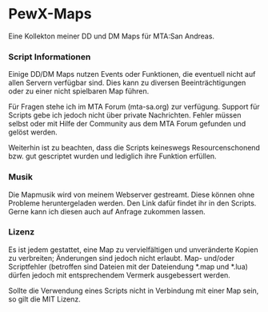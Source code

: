 # PewX-Maps
Eine Kollekton meiner DD und DM Maps für MTA:San Andreas.

### Script Informationen
Einige DD/DM Maps nutzen Events oder Funktionen, die eventuell nicht auf allen Servern verfügbar sind. Dies kann zu diversen Beeinträchtigungen oder zu einer nicht spielbaren Map führen.

Für Fragen stehe ich im MTA Forum (mta-sa.org) zur verfügung. Support für Scripts gebe ich jedoch nicht über private Nachrichten. Fehler müssen selbst oder mit Hilfe der Community aus dem MTA Forum gefunden und gelöst werden.

Weiterhin ist zu beachten, dass die Scripts keineswegs Resourcenschonend bzw. gut gescriptet wurden und lediglich ihre Funktion erfüllen.

### Musik
Die Mapmusik wird von meinem Webserver gestreamt. Diese können ohne Probleme heruntergeladen werden. Den Link dafür findet ihr in den Scripts. Gerne kann ich diesen auch auf Anfrage zukommen lassen.

### Lizenz
Es ist jedem gestattet, eine Map zu vervielfältigen und unveränderte Kopien zu verbreiten; Änderungen sind jedoch nicht erlaubt. Map- und/oder Scriptfehler (betroffen sind Dateien mit der Dateiendung *.map und *.lua) dürfen jedoch mit entsprechendem Vermerk ausgebessert werden.

Sollte die Verwendung eines Scripts nicht in Verbindung mit einer Map sein, so gilt die MIT Lizenz.
